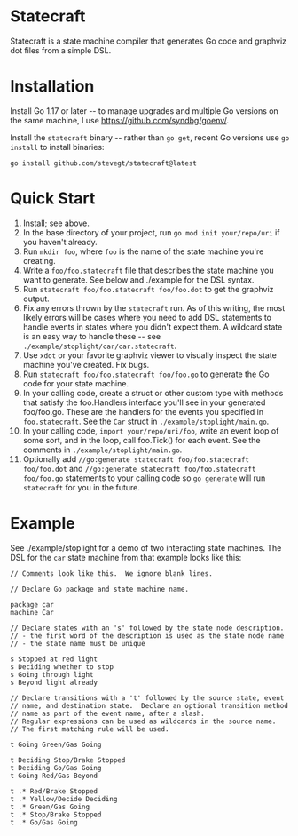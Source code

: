 # Statecraft

Statecraft is a state machine compiler that generates Go code and
graphviz dot files from a simple DSL.

# Installation

Install Go 1.17 or later -- to manage upgrades and multiple Go
versions on the same machine, I use https://github.com/syndbg/goenv/.

Install the `statecraft` binary -- rather than `go get`, recent Go
versions use `go install` to install binaries:


```
go install github.com/stevegt/statecraft@latest
```

# Quick Start

1. Install; see above.
2. In the base directory of your project, run `go mod init
   your/repo/uri` if you haven't already.  
3. Run `mkdir foo`, where `foo` is the name of the state machine
   you're creating.
1. Write a `foo/foo.statecraft` file that describes the state machine
   you want to generate.  See below and ./example for the DSL syntax.
2. Run `statecraft foo/foo.statecraft foo/foo.dot` to get the graphviz
   output.
3. Fix any errors thrown by the `statecraft` run.  As of this writing,
   the most likely errors will be cases where you need to add DSL
   statements to handle events in states where you didn't expect them.
   A wildcard state is an easy way to handle these -- see
   `./example/stoplight/car/car.statecraft`.
4. Use `xdot` or your favorite graphviz viewer to visually inspect the
   state machine you've created.  Fix bugs.
2. Run `statecraft foo/foo.statecraft foo/foo.go` to generate the Go
   code for your state machine.
1. In your calling code, create a struct or other custom type with
   methods that satisfy the foo.Handlers interface you'll see in your
   generated foo/foo.go.  These are the handlers for the events you
   specified in `foo.statecraft`.  See the `Car` struct in
   `./example/stoplight/main.go`.
1. In your calling code, `import your/repo/uri/foo`, write an event
   loop of some sort, and in the loop, call foo.Tick() for each event.
   See the comments in `./example/stoplight/main.go`.
2. Optionally add `//go:generate statecraft foo/foo.statecraft
   foo/foo.dot` and `//go:generate statecraft foo/foo.statecraft
   foo/foo.go` statements to your calling code so `go generate` will
   run `statecraft` for you in the future.

# Example

See ./example/stoplight for a demo of two interacting state machines.
The DSL for the `car` state machine from that example looks like this:

```
// Comments look like this.  We ignore blank lines.

// Declare Go package and state machine name.

package car
machine Car

// Declare states with an 's' followed by the state node description.
// - the first word of the description is used as the state node name 
// - the state name must be unique

s Stopped at red light
s Deciding whether to stop
s Going through light 
s Beyond light already

// Declare transitions with a 't' followed by the source state, event
// name, and destination state.  Declare an optional transition method
// name as part of the event name, after a slash.
// Regular expressions can be used as wildcards in the source name.
// The first matching rule will be used.

t Going Green/Gas Going

t Deciding Stop/Brake Stopped 
t Deciding Go/Gas Going 
t Going Red/Gas Beyond

t .* Red/Brake Stopped 
t .* Yellow/Decide Deciding 
t .* Green/Gas Going
t .* Stop/Brake Stopped
t .* Go/Gas Going

```
